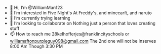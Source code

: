 - 👋 Hi, I’m @WilliamMan123
- 👀 I’m interested in Five Night's At Freddy's, and minecarft, and naruto
- 🌱 I’m currently trying learning 
- 💞️ I’m looking to collaborate on Nothing just a person that loves creating stuff
- 📫 How to reach me 28kelhofferjes@franklincityschools or williamaftonpurpleguy098@gmail.com The 2nd one will not be inserves 8:00 Am Though 3:30 PM

<!---
WilliamMan123/WilliamMan123 is a ✨ special ✨ repository because its `README.md` (this file) appears on your GitHub profile.
You can click the Preview link to take a look at your changes.
--->
